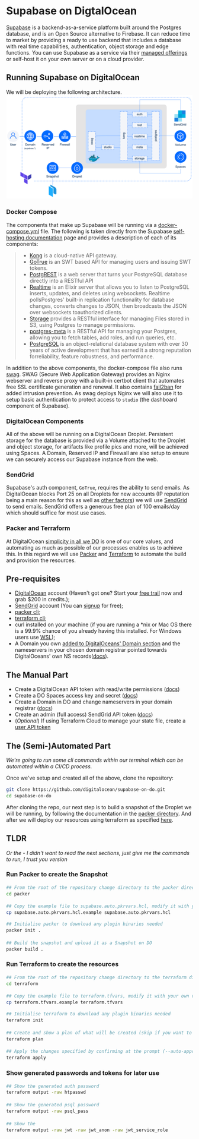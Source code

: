 # Supabase on DigtalOcean

[Supabase](https://supabase.com/) is a backend-as-a-service platform built around the Postgres database, and is an Open Source alternative to Firebase. It can reduce time to market by providing a ready to use backend that includes a database with real time capabilities, authentication, object storage and edge functions. You can use Supabase as a service via their [managed offerings](https://supabase.com/pricing) or self-host it on your own server or on a cloud provider.

## Running Supabase on DigitalOcean

We will be deploying the following architecture.
![Supabase on DigitlaOcean](./assets/Supabase-on-DO-white-bkg.png "Supabase on DigitlaOcean")

### Docker Compose

The components that make up Supabase will be running via a [docker-compose.yml](./packer/supabase/docker-compose.yml) file. The following is taken directly from the Supabase [self-hosting documentation](https://supabase.com/docs/guides/self-hosting) page and provides a description of each of its components:

> - [Kong](https://github.com/Kong/kong) is a cloud-native API gateway.
> - [GoTrue](https://github.com/netlify/gotrue) is an SWT based API for managing users and issuing SWT tokens.
> - [PostgREST](http://postgrest.org/) is a web server that turns your PostgreSQL database directly into a RESTful API
> - [Realtime](https://github.com/supabase/realtime) is an Elixir server that allows you to listen to PostgreSQL inserts, updates, and deletes using websockets. Realtime pollsPostgres' built-in replication functionality for database changes, converts changes to JSON, then broadcasts the JSON over websockets toauthorized clients.
> - [Storage](https://github.com/supabase/storage-api) provides a RESTful interface for managing Files stored in S3, using Postgres to manage permissions.
> - [postgres-meta](https://github.com/supabase/postgres-meta) is a RESTful API for managing your Postgres, allowing you to fetch tables, add roles, and run queries, etc.
> - [PostgreSQL](https://www.postgresql.org/) is an object-relational database system with over 30 years of active development that has earned it a strong reputation forreliability, feature robustness, and performance.

In addition to the above components, the docker-compose file also runs [swag](https://docs.linuxserver.io/general/swag). SWAG (Secure Web Application Gateway) provides an Nginx webserver and reverse proxy with a built-in certbot client that automates free SSL certificate generation and renewal. It also contains [fail2ban](https://www.fail2ban.org/wiki/index.php/Main_Page) for added intrusion prevention. As swag deploys Nginx we will also use it to setup basic authentication to protect access to `studio` (the dashboard component of Supabase).

### DigitalOcean Components

All of the above will be running on a DigitalOcean Droplet. Persistent storage for the database is provided via a Volume attached to the Droplet and object storage, for artifacts like profile pics and more, will be achieved using Spaces. A Domain, Reserved IP and Firewall are also setup to ensure we can securely access our Supabase instance from the web.

### SendGrid

Supabase's auth component, `GoTrue`, requires the ability to send emails. As DigitalOcean blocks Port 25 on all Droplets for new accounts (IP reputation being a main reason for this as well as [other factors](https://www.digitalocean.com/community/tutorials/why-you-may-not-want-to-run-your-own-mail-server)) we will use [SendGrid](https://sendgrid.com/) to send emails. SendGrid offers a generous free plan of 100 emails/day which should suffice for most use cases.

### Packer and Terraform

At DigitalOcean [simplicity in all we DO](https://www.digitalocean.com/about) is one of our core values, and automating as much as possible of our processes enables us to achieve this. In this regard we will use [Packer](https://www.packer.io/) and [Terraform](https://www.terraform.io/) to automate the build and provision the resources.

## Pre-requisites

- [DigitalOcean](https://cloud.digitalocean.com/login) account (Haven't got one? Start your [free trail](https://try.digitalocean.com/freetrialoffer/) now and grab $200 in credits.);
- [SendGrid](https://app.sendgrid.com/login/) account (You can [signup](https://signup.sendgrid.com/) for free);
- [packer cli](https://developer.hashicorp.com/packer/tutorials/docker-get-started/get-started-install-cli);
- [terraform cli](https://developer.hashicorp.com/terraform/tutorials/aws-get-started/install-cli);
- curl installed on your machine (if you are running a *nix or Mac OS there is a 99.9% chance of you already having this installed. For Windows users use [WSL](https://learn.microsoft.com/en-us/windows/wsl/install));
- A Domain you own [added to DigitalOceans' Domain section](https://docs.digitalocean.com/products/networking/dns/how-to/add-domains/) and the nameservers in your chosen domain registrar pointed towards DigitalOceans' own NS records([docs](https://docs.digitalocean.com/tutorials/dns-registrars/)).

## The Manual Part

- Create a DigitalOcean API token with read/write permissions ([docs](https://docs.digitalocean.com/reference/api/create-personal-access-token/))
- Create a DO Spaces access key and secret ([docs](https://docs.digitalocean.com/products/spaces/how-to/manage-access/#access-keys))
- Create a Domain in DO and change nameservers in your domain registrar ([docs](https://docs.digitalocean.com/products/networking/dns/how-to/add-domains/))
- Create an admin (full access) SendGrid API token ([docs](https://docs.sendgrid.com/for-developers/sending-email/brite-verify#creating-a-new-api-key))
- (_Optional_) If using Terraform Cloud to manage your state file, create a [user API token](https://app.terraform.io/app/settings/tokens)

## The (Semi-)Automated Part
_We're going to run some cli commands within our terminal which can be automated within a CI/CD process._

Once we've setup and created all of the above, clone the repository:
```bash
git clone https://github.com/digitalocean/supabase-on-do.git
cd supabase-on-do
```

After cloning the repo, our next step is to build a snapshot of the Droplet we will be running, by following the documentation in the [packer directory](./packer). And after we will deploy our resources using terraform as specified [here](./terraform).

## TLDR
_Or the - I didn't want to read the next sections, just give me the commands to run, I trust you version_

### Run Packer to create the Snapshot

```bash
## From the root of the repository change directory to the packer directory
cd packer

## Copy the example file to supabase.auto.pkrvars.hcl, modify it with your own variables and save
cp supabase.auto.pkrvars.hcl.example supabase.auto.pkrvars.hcl
```

```bash
## Initialise packer to download any plugin binaries needed
packer init .

## Build the snapshot and upload it as a Snapshot on DO
packer build .
```

### Run Terraform to create the resources

```bash
## From the root of the repository change directory to the terraform directory (from the packer directory  use ../terraform)
cd terraform

## Copy the example file to terraform.tfvars, modify it with your own variables and save
cp terraform.tfvars.example terraform.tfvars
```

```bash
## Initialise terraform to download any plugin binaries needed
terraform init

## Create and show a plan of what will be created (skip if you want to apply immediately)
terraform plan

## Apply the changes specified by confirming at the prompt (--auto-approve if you're feeling adventures)
terraform apply
```

### Show generated passwords and tokens for later use

```bash
## Show the generated auth password
terraform output -raw htpasswd

## Show the generated psql password
terraform output -raw psql_pass

## Show the
terraform output -raw jwt -raw jwt_anon -raw jwt_service_role

```